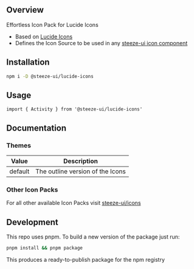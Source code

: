 ## Overview

Effortless Icon Pack for Lucide Icons

- Based on [Lucide Icons](https://lucide.dev/)
- Defines the Icon Source to be used in any [steeze-ui icon component](https://github.com/steeze-ui/icons/tree/main/packages/components)

## Installation

```bash
npm i -D @steeze-ui/lucide-icons
```

## Usage

```svelte
import { Activity } from '@steeze-ui/lucide-icons'
```

## Documentation

### Themes

| Value   | Description                      |
| ------- | -------------------------------- |
| default | The outline version of the Icons |

### Other Icon Packs

For all other available Icon Packs visit [steeze-ui/icons](https://github.com/steeze-ui/icons)

## Development

This repo uses pnpm. To build a new version of the package just run:

```bash
pnpm install && pnpm package
```

This produces a ready-to-publish package for the npm registry
